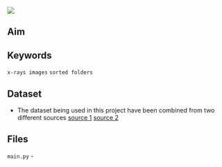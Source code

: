 ![](https://i.imgur.com/XilezGZ.png)

## Aim

## Keywords

<code>x-rays images</code> <code>sorted folders</code>

## Dataset
- The dataset being used in this project have been combined from two different sources [source 1](https://github.com/ieee8023/covid-chestxray-dataset) [source 2](https://www.kaggle.com/datasets/paultimothymooney/chest-xray-pneumonia) 

## Files
<code>main.py</code> - 

